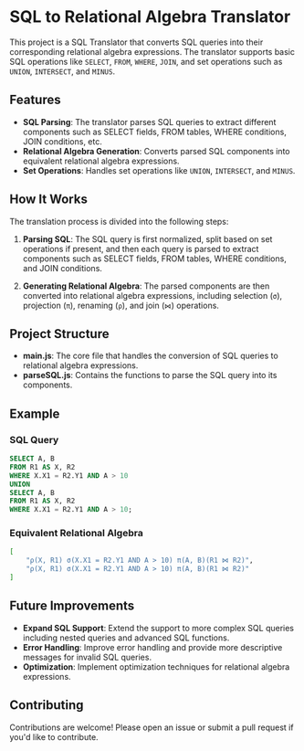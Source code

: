 
# SQL to Relational Algebra Translator

This project is a SQL Translator that converts SQL queries into their corresponding relational algebra expressions. The translator supports basic SQL operations like `SELECT`, `FROM`, `WHERE`, `JOIN`, and set operations such as `UNION`, `INTERSECT`, and `MINUS`.

## Features

- **SQL Parsing**: The translator parses SQL queries to extract different components such as SELECT fields, FROM tables, WHERE conditions, JOIN conditions, etc.
- **Relational Algebra Generation**: Converts parsed SQL components into equivalent relational algebra expressions.
- **Set Operations**: Handles set operations like `UNION`, `INTERSECT`, and `MINUS`.

## How It Works

The translation process is divided into the following steps:

1. **Parsing SQL**: The SQL query is first normalized, split based on set operations if present, and then each query is parsed to extract components such as SELECT fields, FROM tables, WHERE conditions, and JOIN conditions.

2. **Generating Relational Algebra**: The parsed components are then converted into relational algebra expressions, including selection (`σ`), projection (`π`), renaming (`ρ`), and join (`⋈`) operations.

## Project Structure

- **main.js**: The core file that handles the conversion of SQL queries to relational algebra expressions.
- **parseSQL.js**: Contains the functions to parse the SQL query into its components.

## Example

### SQL Query

```sql
SELECT A, B 
FROM R1 AS X, R2 
WHERE X.X1 = R2.Y1 AND A > 10 
UNION 
SELECT A, B 
FROM R1 AS X, R2 
WHERE X.X1 = R2.Y1 AND A > 10;
```

### Equivalent Relational Algebra

```bash
[
    "ρ(X, R1) σ(X.X1 = R2.Y1 AND A > 10) π(A, B)(R1 ⋈ R2)",
    "ρ(X, R1) σ(X.X1 = R2.Y1 AND A > 10) π(A, B)(R1 ⋈ R2)"
]
```


## Future Improvements

- **Expand SQL Support**: Extend the support to more complex SQL queries including nested queries and advanced SQL functions.
- **Error Handling**: Improve error handling and provide more descriptive messages for invalid SQL queries.
- **Optimization**: Implement optimization techniques for relational algebra expressions.

## Contributing

Contributions are welcome! Please open an issue or submit a pull request if you'd like to contribute.
